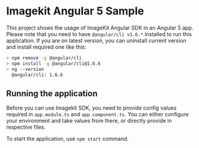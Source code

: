 # Imagekit Angular 5 Sample

This project shows the usage of ImageKit Angular SDK in an Angular 5 app. Please note that you need to have `@angular/cli v1.6.*` installed to run this application. If you are on latest version, you can uninstall current version and install required one like this: 


```sh
> npm remove -g @angular/cli
> npm install -g @angular/cli@1.6.6
> ng --version
  @angular/cli: 1.6.6
```

## Running the application

Before you can use Imagekit SDK, you need to provide config values required in `app.module.ts` and `app.component.ts`. You can either configure your environment and take values from there, or directly provide in respective files.

To start the application, use `npm start` command.

